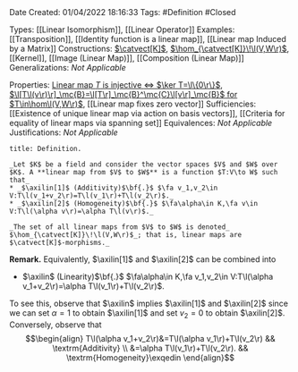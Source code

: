 <br />
<br />

Date Created: 01/04/2022 18:16:33
Tags: #Definition #Closed

Types: [[Linear Isomorphism]], [[Linear Operator]]
Examples: [[Transposition]], [[Identity function is a linear map]], [[Linear map Induced by a Matrix]]
Constructions: [$\catvect[K]$](Category%20of%20Vector%20Spaces.md), [$\hom_{\catvect[K]}\!\l(V,W\r)$](Vector%20Space%20of%20Linear%20Maps.md), [[Kernel]], [[Image (Linear Map)]], [[Composition (Linear Map)]]
Generalizations: _Not Applicable_

Properties: [Linear map $T$ is injective $\Leftrightarrow$ $\ker T=\l\{0\r\}$](Linear%20map%20is%20injective%20iff%20kernel%20vanishes.md), [$\l[T\l(v\r)\r]_\mc{B}=\l[T\r]_\mc{B}^\mc{C}\l[v\r]_\mc{B}$ for $T\in\hom\l(V,W\r)$](Standard%20representation%20of%20action%20of%20linear%20map.md), [[Linear map fixes zero vector]]
Sufficiencies: [[Existence of unique linear map via action on basis vectors]], [[Criteria for equality of linear maps via spanning set]]
Equivalences: _Not Applicable_
Justifications: _Not Applicable_

``` ad-Definition
title: Definition.

_Let $K$ be a field and consider the vector spaces $V$ and $W$ over $K$. A **linear map from $V$ to $W$** is a function $T:V\to W$ such that_
* _$\axilin[1]$ (Additivity)$\bf{.}$ $\fa v_1,v_2\in V:T\l(v_1+v_2\r)=T\l(v_1\r)+T\l(v_2\r)$._
* _$\axilin[2]$ (Homogeneity)$\bf{.}$ $\fa\alpha\in K,\fa v\in V:T\l(\alpha v\r)=\alpha T\l(v\r)$._

_The set of all linear maps from $V$ to $W$ is denoted_ $\hom_{\catvect[K]}\!\l(V,W\r)$_; that is, linear maps are $\catvect[K]$-morphisms._

```

**Remark.** Equivalently, $\axilin[1]$ and $\axilin[2]$ can be combined into
* $\axilin$ (Linearity)$\bf{.}$ $\fa\alpha\in K,\fa v_1,v_2\in V:T\l(\alpha v_1+v_2\r)=\alpha T\l(v_1\r)+T\l(v_2\r)$.

To see this, observe that $\axilin$ implies $\axilin[1]$ and $\axilin[2]$ since we can set $\alpha=1$ to obtain $\axilin[1]$ and set $v_2=0$ to obtain $\axilin[2]$. Conversely, observe that
$$\begin{align}
    T\l(\alpha v_1+v_2\r)&=T\l(\alpha v_1\r)+T\l(v_2\r) && \textrm{Additivity} \\
    &=\alpha T\l(v_1\r)+T\l(v_2\r). && \textrm{Homogeneity}\exqedin
\end{align}$$
